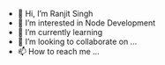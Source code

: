 - 👋 Hi, I’m Ranjit Singh
- 👀 I’m interested in Node Development
- 🌱 I’m currently learning 
- 💞️ I’m looking to collaborate on ...
- 📫 How to reach me ...

<!---
ranjeetghotra/ranjeetghotra is a ✨ special ✨ repository because its `README.md` (this file) appears on your GitHub profile.
You can click the Preview link to take a look at your changes.
--->
